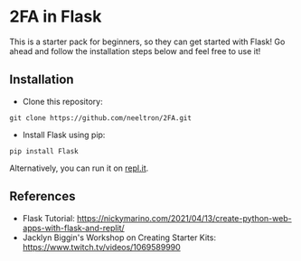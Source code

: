 # 2FA in Flask

This is a starter pack for beginners, so they can get started with Flask! Go ahead and follow the installation steps below and feel free to use it!

## Installation
+ Clone this repository:
```
git clone https://github.com/neeltron/2FA.git
```
+ Install Flask using pip:
```
pip install Flask
```

Alternatively, you can run it on <a href = "https://replit.com/@neeltron/Flask-Starter-Kit">repl.it</a>.

## References

+ Flask Tutorial: https://nickymarino.com/2021/04/13/create-python-web-apps-with-flask-and-replit/
+ Jacklyn Biggin's Workshop on Creating Starter Kits: https://www.twitch.tv/videos/1069589990
